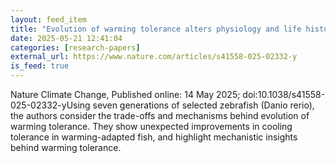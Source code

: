 ```yaml
---
layout: feed_item
title: "Evolution of warming tolerance alters physiology and life history traits in zebrafish"
date: 2025-05-21 12:41:04
categories: [research-papers]
external_url: https://www.nature.com/articles/s41558-025-02332-y
is_feed: true
---
```


Nature Climate Change, Published online: 14 May 2025; doi:10.1038/s41558-025-02332-yUsing seven generations of selected zebrafish (Danio rerio), the authors consider the trade-offs and mechanisms behind evolution of warming tolerance. They show unexpected improvements in cooling tolerance in warming-adapted fish, and highlight mechanistic insights behind warming tolerance.
